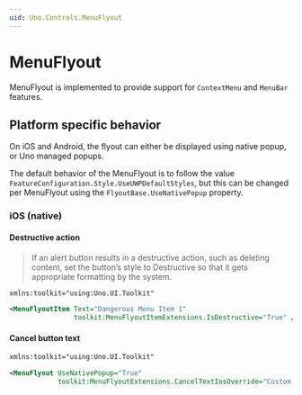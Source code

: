 ```yaml
---
uid: Uno.Controls.MenuFlyout
---
```


# MenuFlyout

MenuFlyout is implemented to provide support for `ContextMenu` and `MenuBar` features.

## Platform specific behavior

On iOS and Android, the flyout can either be displayed using native popup, or Uno managed popups.

The default behavior of the MenuFlyout is to follow the value `FeatureConfiguration.Style.UseUWPDefaultStyles`, but this can be changed per MenuFlyout using the `FlyoutBase.UseNativePopup` property.

### iOS (native)

#### Destructive action
> If an alert button results in a destructive action, such as deleting content, set the button’s style to Destructive so that it gets appropriate formatting by the system.

```xml
xmlns:toolkit="using:Uno.UI.Toolkit"

<MenuFlyoutItem Text="Dangerous Menu Item 1"
                toolkit:MenuFlyoutItemExtensions.IsDestructive="True" />
```

#### Cancel button text

```xml
xmlns:toolkit="using:Uno.UI.Toolkit"

<MenuFlyout UseNativePopup="True"
            toolkit:MenuFlyoutExtensions.CancelTextIosOverride="Custom cancel text">
```
